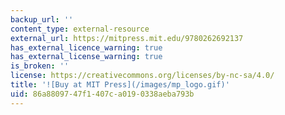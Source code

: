 ```yaml
---
backup_url: ''
content_type: external-resource
external_url: https://mitpress.mit.edu/9780262692137
has_external_licence_warning: true
has_external_license_warning: true
is_broken: ''
license: https://creativecommons.org/licenses/by-nc-sa/4.0/
title: '![Buy at MIT Press](/images/mp_logo.gif)'
uid: 86a88097-47f1-407c-a019-0338aeba793b
---
```

